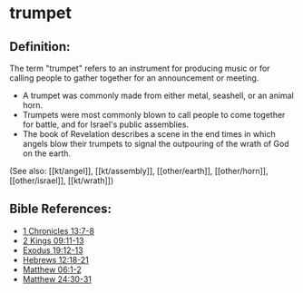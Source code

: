 # trumpet #

## Definition: ##

The term "trumpet" refers to an instrument for producing music or for calling people to gather together for an announcement or meeting.

* A trumpet was commonly made from either metal, seashell, or an animal horn.
* Trumpets were most commonly blown to call people to come together for battle, and for Israel's public assemblies.
* The book of Revelation describes a scene in the end times in which angels blow their trumpets to signal the outpouring of the wrath of God on the earth.

(See also: [[kt/angel]], [[kt/assembly]], [[other/earth]], [[other/horn]], [[other/israel]], [[kt/wrath]])

## Bible References: ##

* [1 Chronicles 13:7-8](en/tn/1ch/help/13/07)
* [2 Kings 09:11-13](en/tn/2ki/help/09/11)
* [Exodus 19:12-13](en/tn/exo/help/19/12)
* [Hebrews 12:18-21](en/tn/heb/help/12/18)
* [Matthew 06:1-2](en/tn/mat/help/06/01)
* [Matthew 24:30-31](en/tn/mat/help/24/30)